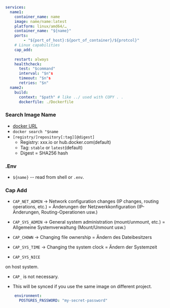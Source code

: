```yaml
services:
  name1:
    container_name: name
    image: name/name:latest
    platform: linux/amd64/…
    container_name: "${name}"
    ports:
        - "${port_of_host}:${port_of_container}/${protcol}"
    # Linux capabilities
    cap_add:
    
    restart: always
    healthcheck:
      test: "$command"
      interval: "$n"s
      timeout: "$n"s
      retries: "$n"
  name2:
    build:
      context: "$path" # like ../ used with COPY . . 
      dockerfile: ./Dockerfile
```

### Search Image Name

* [docker URL](https://hub.docker.com)
* `docker search "$name`
* `[registry/]repository[:tag][@digest]`
    * Registry: xxx.io or hub.docker.com(default)
    * Tag: `stable` or `latest`(default)
    * Digest = SHA256 hash

### .Env
* `${name}` -- read from shell or `.env`.


### Cap Add

* `CAP_NET_ADMIN` → Network configuration changes (IP changes, routing operations, etc.) = Änderungen der Netzwerkkonfiguration (IP-Änderungen, Routing-Operationen usw.)

* `CAP_SYS_ADMIN` → General system administration (mount/unmount, etc.) = Allgemeine Systemverwaltung (Mount/Unmount usw.)

* `CAP_CHOWN` → Changing file ownership = Ändern des Dateibesitzers


* `CAP_SYS_TIME` → Changing the system clock = Ändern der Systemzeit

* `CAP_SYS_NICE`

on host system.

* `CAP_` is not necessary.


* This will be synced if you use the same image on different project.
```yaml
    environment:
      POSTGRES_PASSWORD: "my-secret-password" 
```
